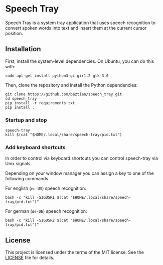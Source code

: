 # Speech Tray

Speech Tray is a system tray application that uses speech recognition to convert spoken words into text and insert them at the current cursor position.

## Installation

First, install the system-level dependencies. On Ubuntu, you can do this with:

    sudo apt-get install python3-gi gir1.2-gtk-3.0

Then, clone the repository and install the Python dependencies:

    git clone https://github.com/baztian/speech_tray.git
    cd speech_tray
    pip install -r requirements.txt
    pip install .

### Startup and stop

    speech-tray
    kill $(cat "$HOME/.local/share/speech-tray/pid.txt")

### Add keyboard shortcuts

In order to control via keyboard shortcuts you can control speech-tray via
Unix signals.

Depending on your window manager you can assign a key to one of the following
commands.

For english (`en-US`) speech recognition:

    bash -c "kill -SIGUSR1 $(cat "$HOME/.local/share/speech-tray/pid.txt")"

For german (`de-DE`) speech recognition:

    bash -c "kill -SIGUSR2 $(cat "$HOME/.local/share/speech-tray/pid.txt")"

## License

This project is licensed under the terms of the MIT license. See the [LICENSE](LICENSE) file for details.
